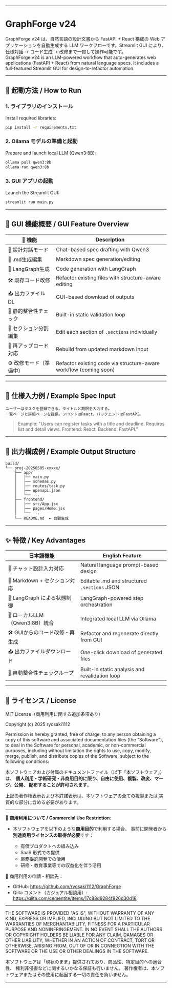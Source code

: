 
---

# GraphForge v24

GraphForge v24 は、自然言語の設計文書から FastAPI + React 構成の Web アプリケーションを自動生成する LLM ワークフローです。Streamlit GUI により、仕様対話 → コード生成 → 改修まで一貫して操作可能です。  
GraphForge v24 is an LLM-powered workflow that auto-generates web applications (FastAPI + React) from natural language specs. It includes a full-featured Streamlit GUI for design-to-refactor automation.

---

## 🚀 起動方法 / How to Run

### 1. ライブラリのインストール  
Install required libraries:

```bash
pip install -r requirements.txt
```

### 2. Ollama モデルの準備と起動  
Prepare and launch local LLM (Qwen3:8B):

```bash
ollama pull qwen3:8b
ollama run qwen3:8b
```

### 3. GUI アプリの起動  
Launch the Streamlit GUI:

```bash
streamlit run main.py

```

---

## 🧠 GUI 機能概要 / GUI Feature Overview

| 🧩 機能 | Description |
|--------|-------------|
| 🧠 設計対話モード | Chat-based spec drafting with Qwen3 |
| 📄 .md生成編集 | Markdown spec generation/editing |
| 🚀 LangGraph生成 | Code generation with LangGraph |
| 🛠️ 既存コード改修 | Refactor existing files with structure-aware editing |
| 📥 出力ファイルDL | GUI-based download of outputs |
| 🧪 静的整合性チェック | Built-in static validation loop |
| 🧰 セクション分割編集 | Edit each section of `.sections` individually |
| 🔁 再アップロード対応 | Rebuild from updated markdown input |
|⚙️ 改修モード（準備中）| Refactor existing code via structure-aware workflow (coming soon)|
---

## 📝 仕様入力例 / Example Spec Input

```text
ユーザーはタスクを登録できる。タイトルと期限を入力する。  
一覧ページと詳細ページを提供。フロントはReact、バックエンドはFastAPI。
```

> Example: "Users can register tasks with a title and deadline. Requires list and detail views. Frontend: React, Backend: FastAPI."

---

## 📂 出力構成例 / Example Output Structure

```
build/
└── proj-20250505-xxxxx/
    ├── app/
    │   ├── main.py
    │   ├── schemas.py
    │   ├── routes/task.py
    │   ├── openapi.json
    │   └── ...
    ├── frontend/
    │   ├── src/App.jsx
    │   ├── pages/Home.jsx
    │   └── ...
    └── README.md  ← 自動生成
```

---

## ✨ 特徴 / Key Advantages

| 日本語機能                       | English Feature                                      |
|-----------------------------|------------------------------------------------------|
| 💬 チャット設計入力対応            | Natural language prompt-based design                 |
| 📄 Markdown + セクション対応       | Editable .md and structured `.sections` JSON         |
| 🔧 LangGraph による状態制御       | LangGraph-powered step orchestration                 |
| 🧠 ローカルLLM（Qwen3:8B）統合     | Integrated local LLM via Ollama                      |
| 🛠️ GUIからのコード改修・再生成    | Refactor and regenerate directly from GUI            |
| 📥 出力ファイルダウンロード        | One-click download of generated files                |
| 🧪 自動整合性チェックループ        | Built-in static analysis and revalidation loop       |

---

## 📝 ライセンス / License

MIT License（商用利用に関する追加条項あり）

Copyright (c) 2025 ryosaki1112

Permission is hereby granted, free of charge, to any person obtaining a copy
of this software and associated documentation files (the "Software"),
to deal in the Software for personal, academic, or non-commercial purposes,
including without limitation the rights to use, copy, modify, merge, publish,
and distribute copies of the Software, subject to the following conditions:

本ソフトウェアおよび付属のドキュメントファイル（以下「本ソフトウェア」）は、
**個人利用・学術研究・非商用目的に限り、自由に使用、複製、改変、マージ、公開、
配布することが許可されます**。

上記の著作権表示および本許諾表示は、本ソフトウェアの全ての複製または
実質的な部分に含める必要があります。

---

🚫 **商用利用について / Commercial Use Restriction**:

- 本ソフトウェアを以下のような**商用目的**で利用する場合、
  事前に開発者から**別途商用ライセンスの取得が必要**です：

  - 有償プロダクトへの組み込み
  - SaaS 形式での提供
  - 業務委託開発での活用
  - 研修・教育事業等での収益化を伴う活用

📮 商用利用の申請・相談先：

- GitHub: https://github.com/ryosaki1112/GraphForge  
- Qiita コメント（カジュアル相談用）:  
  https://qiita.com/cementite/items/17c88d9284f926d30d18

---

THE SOFTWARE IS PROVIDED "AS IS", WITHOUT WARRANTY OF ANY KIND, EXPRESS OR IMPLIED,
INCLUDING BUT NOT LIMITED TO THE WARRANTIES OF MERCHANTABILITY, FITNESS FOR A PARTICULAR PURPOSE AND NONINFRINGEMENT.
IN NO EVENT SHALL THE AUTHORS OR COPYRIGHT HOLDERS BE LIABLE FOR ANY CLAIM, DAMAGES OR OTHER LIABILITY,
WHETHER IN AN ACTION OF CONTRACT, TORT OR OTHERWISE, ARISING FROM, OUT OF OR IN CONNECTION WITH THE SOFTWARE
OR THE USE OR OTHER DEALINGS IN THE SOFTWARE.

本ソフトウェアは「現状のまま」提供されており、商品性、特定目的への適合性、
権利非侵害などに関するいかなる保証も行いません。
著作権者は、本ソフトウェアまたはその使用に起因する一切の責任を負いません。



---


